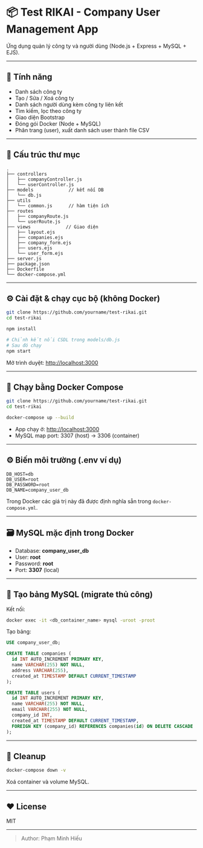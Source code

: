 # 📦 Test RIKAI - Company User Management App

Ứng dụng quản lý công ty và người dùng (Node.js + Express + MySQL + EJS).

---

## 🚀 Tính năng
- Danh sách công ty
- Tạo / Sửa / Xoá công ty
- Danh sách người dùng kèm công ty liên kết
- Tìm kiếm, lọc theo công ty
- Giao diện Bootstrap
- Đóng gói Docker (Node + MySQL)
- Phân trang (user), xuất danh sách user thành file CSV  
---

## 📂 Cấu trúc thư mục

```
.
├── controllers
│   ├── companyController.js
│   └── userController.js
├── models             // kết nối DB
│   └── db.js
├── utils
│   └── common.js      // hàm tiện ích
├── routes
│   ├── companyRoute.js
│   └── userRoute.js
├── views             // Giao diện
│   ├── layout.ejs
│   ├── companies.ejs
│   ├── company_form.ejs
│   ├── users.ejs
│   └── user_form.ejs
├── server.js
├── package.json
├── Dockerfile
└── docker-compose.yml
```

---

## ⚙️ Cài đặt & chạy cục bộ (không Docker)

```bash
git clone https://github.com/yourname/test-rikai.git
cd test-rikai

npm install

# Chỉnh kết nối CSDL trong models/db.js
# Sau đó chạy
npm start
```

Mở trình duyệt: [http://localhost:3000](http://localhost:3000)

---

## 🐳 Chạy bằng Docker Compose

```bash
git clone https://github.com/yourname/test-rikai.git
cd test-rikai

docker-compose up --build
```

- App chạy ở: [http://localhost:3000](http://localhost:3000)
- MySQL map port: 3307 (host) → 3306 (container)

---

## ⚙️ Biến môi trường (.env ví dụ)

```
DB_HOST=db
DB_USER=root
DB_PASSWORD=root
DB_NAME=company_user_db
```

Trong Docker các giá trị này đã được định nghĩa sẵn trong `docker-compose.yml`.

---

## 🗃️ MySQL mặc định trong Docker
- Database: **company_user_db**
- User: **root**
- Password: **root**
- Port: **3307** (local)

---

## 🧩 Tạo bảng MySQL (migrate thủ công)

Kết nối:

```bash
docker exec -it <db_container_name> mysql -uroot -proot
```

Tạo bảng:

```sql
USE company_user_db;

CREATE TABLE companies (
  id INT AUTO_INCREMENT PRIMARY KEY,
  name VARCHAR(255) NOT NULL,
  address VARCHAR(255),
  created_at TIMESTAMP DEFAULT CURRENT_TIMESTAMP
);

CREATE TABLE users (
  id INT AUTO_INCREMENT PRIMARY KEY,
  name VARCHAR(255) NOT NULL,
  email VARCHAR(255) NOT NULL,
  company_id INT,
  created_at TIMESTAMP DEFAULT CURRENT_TIMESTAMP,
  FOREIGN KEY (company_id) REFERENCES companies(id) ON DELETE CASCADE
);
```

---

## 🧹 Cleanup
```bash
docker-compose down -v
```
Xoá container và volume MySQL.

---

## ❤️ License
MIT

---

> Author: Phạm Minh Hiếu
